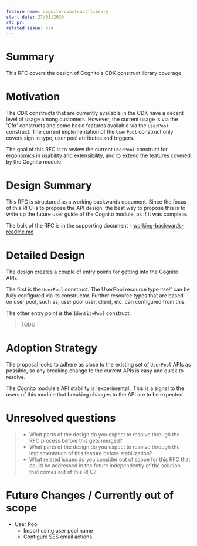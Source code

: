 ```yaml
---
feature name: cognito-construct-library
start date: 27/01/2020
rfc pr:
related issue: n/a
---
```


# Summary

This RFC covers the design of Cognito's CDK construct library coverage.

# Motivation

The CDK constructs that are currently available in the CDK have a decent level
of usage among customers. However, the current usage is via the 'Cfn'
constructs and some basic features available via the `UserPool` construct. The
current implementation of the `UserPool` construct only covers sign in type,
user pool attributes and triggers.

The goal of this RFC is to review the current `UserPool` construct for
ergonomics in usability and extensibility, and to extend the features covered
by the Cognito module.

# Design Summary

This RFC is structured as a working backwards document. Since the focus of this
RFC is to propose the API design, the best way to propose this is to write up
the future user guide of the Cognito module, as if it was complete.

The bulk of the RFC is in the supporting document -
[working-backwards-readme.md](./cognito-construct-library/working-backwards-readme.md)

# Detailed Design

The design creates a couple of entry points for getting into the Cognito APIs.

The first is the `UserPool` construct. The UserPool resource type itself can be
fully configured via its constructor. Further resource types that are based on
user pool, such as, user pool user, client, etc. can configured from this.

The other entry point is the `IdentityPool` construct.
> TODO

# Adoption Strategy

The proposal looks to adhere as close to the existing set of `UserPool` APIs as
possible, so any breaking change to the current APIs is easy and quick to
resolve.

The Cognito module's API stability is 'experimental'. This is a signal to the
users of this module that breaking changes to the API are to be expected.

# Unresolved questions

> - What parts of the design do you expect to resolve through the RFC process
>   before this gets merged?
> - What parts of the design do you expect to resolve through the implementation
>   of this feature before stabilization?
> - What related issues do you consider out of scope for this RFC that could be
>   addressed in the future independently of the solution that comes out of this
>   RFC?

# Future Changes / Currently out of scope

* User Pool
  * Import using user pool name
  * Configure SES email actions.

